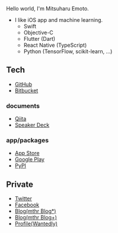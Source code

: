 Hello world, I'm Mitsuharu Emoto.

- I like iOS app and machine learning.
	- Swift
	- Objective-C
	- Flutter (Dart)
	- React Native (TypeScript)
	- Python (TensorFlow, scikit-learn, ...)

## Tech

- [GitHub](https://github.com/mitsuharu)
- [Bitbucket](https://bitbucket.org/mthr1982/)

### documents

- [Qiita](https://qiita.com/mitsuharu_e)
- [Speaker Deck](https://speakerdeck.com/mitsuharu)

### app/packages

- [‎App Store](https://apps.apple.com/jp/developer/mitsuharu-emoto/id322739939)
- [Google Play](https://play.google.com/store/apps/developer?id=Mitsuharu+Emoto)
- [PyPI](https://pypi.org/user/mitsuharu_e/)


## Private

- [Twitter](https://twitter.com/mitsuharu_e)
- [Facebook](https://www.facebook.com/mitsuharu.emoto)
- [Blog(mthr Blog*)](https://mthr.hatenablog.com/)
- [Blog(mthr Blog+)](https://mthr.blogspot.com/)
- [Profile(Wantedly)](https://www.wantedly.com/users/2309587)
